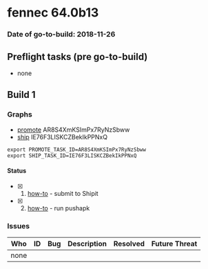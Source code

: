 # fennec 64.0b13

### Date of go-to-build: 2018-11-26

## Preflight tasks (pre go-to-build)
- none

## Build 1  

### Graphs
* [promote](https://tools.taskcluster.net/push-inspector/#/AR8S4XmKSImPx7RyNzSbww) AR8S4XmKSImPx7RyNzSbww
* [ship](https://tools.taskcluster.net/push-inspector/#/IE76F3LISKCZBekIkPPNxQ) IE76F3LISKCZBekIkPPNxQ
```
export PROMOTE_TASK_ID=AR8S4XmKSImPx7RyNzSbww
export SHIP_TASK_ID=IE76F3LISKCZBekIkPPNxQ
```


#### Status
- [x] 1.  [how-to](https://wiki.mozilla.org/Release:Release_Automation_on_Mercurial:Starting_a_Release#Submit_to_Ship_It)  - submit to Shipit
- [x] 2.  [how-to](https://github.com/mozilla-releng/releasewarrior-2.0/blob/master/docs/release-promotion/mobile/howto.md)  - run pushapk

### Issues
| Who                 | ID               | Bug                                                                 | Description                | Resolved                | Future Threat                |
| ------------------- | ---------------- | ------------------------------------------------------------------- | -------------------------- | ----------------------- | ---------------------------- |
| none | | | | | |

